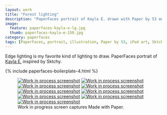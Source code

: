 ```yaml
---
layout: work
title: "Forest lighting"
description: "PaperFaces portrait of Kayla E. drawn with Paper by 53 on an iPad."
image: 
  feature: paperfaces-kayla-e-lg.jpg
  thumb: paperfaces-kayla-e-150.jpg
category: paperfaces
tags: [PaperFaces, portrait, illustration, Paper by 53, iPad art, Sktchy, Blend]
---
```


Edge lighting is my favorite kind of lighting to draw. PaperFaces portrait of [Kayla E.](http://sktchy.com/fHCi1D) inspired by Sktchy.

{% include paperfaces-boilerplate-4.html %}

<figure class="third">
	<a href="{{ site.url }}/images/paperfaces-kayla-e-process-1-lg.jpg"><img src="{{ site.url }}/images/paperfaces-kayla-e-process-1-600.jpg" alt="Work in process screenshot"></a>
	<a href="{{ site.url }}/images/paperfaces-kayla-e-process-2-lg.jpg"><img src="{{ site.url }}/images/paperfaces-kayla-e-process-2-600.jpg" alt="Work in process screenshot"></a>
	<a href="{{ site.url }}/images/paperfaces-kayla-e-process-3-lg.jpg"><img src="{{ site.url }}/images/paperfaces-kayla-e-process-3-600.jpg" alt="Work in process screenshot"></a>
	<a href="{{ site.url }}/images/paperfaces-kayla-e-process-4-lg.jpg"><img src="{{ site.url }}/images/paperfaces-kayla-e-process-4-600.jpg" alt="Work in process screenshot"></a>
	<a href="{{ site.url }}/images/paperfaces-kayla-e-process-5-lg.jpg"><img src="{{ site.url }}/images/paperfaces-kayla-e-process-5-600.jpg" alt="Work in process screenshot"></a>
	<a href="{{ site.url }}/images/paperfaces-kayla-e-process-6-lg.jpg"><img src="{{ site.url }}/images/paperfaces-kayla-e-process-6-600.jpg" alt="Work in process screenshot"></a>
	<a href="{{ site.url }}/images/paperfaces-kayla-e-process-7-lg.jpg"><img src="{{ site.url }}/images/paperfaces-kayla-e-process-7-600.jpg" alt="Work in process screenshot"></a>
	<a href="{{ site.url }}/images/paperfaces-kayla-e-process-8-lg.jpg"><img src="{{ site.url }}/images/paperfaces-kayla-e-process-8-600.jpg" alt="Work in process screenshot"></a>
	<a href="{{ site.url }}/images/paperfaces-kayla-e-process-9-lg.jpg"><img src="{{ site.url }}/images/paperfaces-kayla-e-process-9-600.jpg" alt="Work in process screenshot"></a>
	<figcaption>Work in progress screen captures Made with Paper.</figcaption>
</figure>